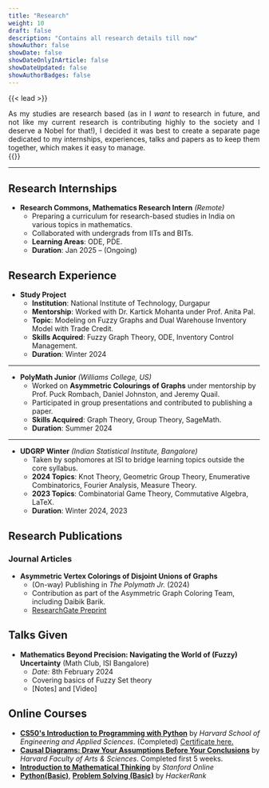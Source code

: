 ```yaml
---
title: "Research"
weight: 10
draft: false
description: "Contains all research details till now"
showAuthor: false
showDate: false
showDateOnlyInArticle: false
showDateUpdated: false
showAuthorBadges: false
---
```


{{< lead >}}
<div style="text-align: justify">As my studies are research based (as in I <i>want</i> to research in future, and not like my current research is contributing highly to the society and I deserve a Nobel for that!), I decided it was best to create a separate page dedicated to my internships, experiences, talks and papers as to keep them together, which makes it easy to manage.</div>
{{</ lead >}}

---

## Research Internships

- **Research Commons, Mathematics Research Intern** *(Remote)*  
    - Preparing a curriculum for research-based studies in India on various topics in mathematics.  
    - Collaborated with undergrads from IITs and BITs.  
    - **Learning Areas**: ODE, PDE.  
    - **Duration**: Jan 2025 – (Ongoing)  

## Research Experience

- **Study Project**  
    - **Institution**: National Institute of Technology, Durgapur  
    - **Mentorship**: Worked with Dr. Kartick Mohanta under Prof. Anita Pal.  
    - **Topic**: Modeling on Fuzzy Graphs and Dual Warehouse Inventory Model with Trade Credit.  
    - **Skills Acquired**: Fuzzy Graph Theory, ODE, Inventory Control Management.  
    - **Duration**: Winter 2024  

---

- **PolyMath Junior** *(Williams College, US)*  
    - Worked on **Asymmetric Colourings of Graphs** under mentorship by Prof. Puck Rombach, Daniel Johnston, and Jeremy Quail.  
    - Participated in group presentations and contributed to publishing a paper.  
    - **Skills Acquired**: Graph Theory, Group Theory, SageMath.  
    - **Duration**: Summer 2024  

---

- **UDGRP Winter** *(Indian Statistical Institute, Bangalore)*  
    - Taken by sophomores at ISI to bridge learning topics outside the core syllabus.  
    - **2024 Topics**: Knot Theory, Geometric Group Theory, Enumerative Combinatorics, Fourier Analysis, Measure Theory.  
    - **2023 Topics**: Combinatorial Game Theory, Commutative Algebra, LaTeX.  
    - **Duration**: Winter 2024, 2023  

## Research Publications

### **Journal Articles**
- **Asymmetric Vertex Colorings of Disjoint Unions of Graphs**  
  - (On-way) Publishing in *The Polymath Jr.* (2024)  
  - Contribution as part of the Asymmetric Graph Coloring Team, including Daibik Barik.  
  - [ResearchGate Preprint](https://www.researchgate.net/publication/386373293_Asymmetric_Colorings_of_Disjoint_Unions_of_Graphs)  

## Talks Given
- **Mathematics Beyond Precision: Navigating the World of (Fuzzy) Uncertainty**
(Math Club, ISI Bangalore)
    - *Date:* 8th February 2024
    - Covering basics of Fuzzy Set theory
    - [Notes] and [Video]

## Online Courses
- <a href = "https://pll.harvard.edu/course/cs50s-introduction-programming-python" target = "_blank">**CS50's Introduction to Programming with Python**</a> by _Harvard School of Engineering and Applied Sciences_. (Completed) <a href="./CS50P.pdf" target="_blank" >Certificate here.</a>
- <a href = "https://pll.harvard.edu/course/causal-diagrams-draw-your-assumptions-your-conclusions" target = "_blank">**Causal Diagrams: Draw Your Assumptions Before Your Conclusions**</a> by _Harvard Faculty of Arts & Sciences_. Completed first 5 weeks.
- <a href = "https://www.coursera.org/learn/mathematical-thinking" target = "_blank">**Introduction to Mathematical Thinking**</a> by _Stanford Online_
- <a href = "https://www.coursera.org/learn/mathematical-thinking" target = "_blank">**Python(Basic)**</a>, <a href = "https://www.coursera.org/learn/mathematical-thinking" target = "_blank">**Problem Solving (Basic)**</a> by _HackerRank_
